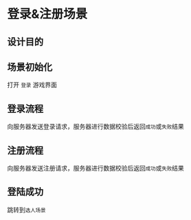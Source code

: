 # 登录&注册场景

## 设计目的




## 场景初始化

打开 `登录` 游戏界面

## 登录流程

向服务器发送登录请求，服务器进行数据校验后返回`成功`或`失败`结果

## 注册流程

向服务器发送注册请求，服务器进行数据校验后返回`成功`或`失败`结果

## 登陆成功

跳转到`选人场景`
